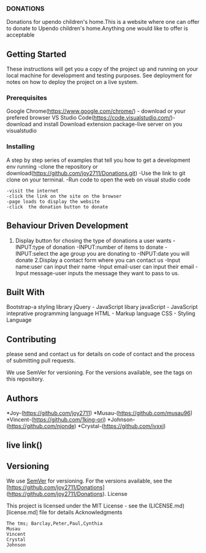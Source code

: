 ### DONATIONS
Donations for upendo children's home.This is a website where one can offer to donate to Upendo children's home.Anything one would like to offer is acceptable
## Getting Started

These instructions will get you a copy of the project up and running on your local machine for development and testing purposes. See deployment for notes on how to deploy the project on a live system.

### Prerequisites

Google Chrome(https://www.google.com/chrome/) - download or your prefered browser
VS Studio Code(https://code.visualstudio.com/)-download and install
Download extension package-live server on you visualstudio


### Installing

A step by step series of examples that tell you how to get a development env running
-clone the repository or download(https://github.com/joy2711/Donations.git)
-Use the link to git clone on your terminal.
-Run code to open the web on visual studio code 
```
-visit the internet
-click the link on the site on the browser
-page loads to display the website
-click  the donation button to donate
```
## Behaviour Driven Development
1. Display button for chosing the type of donations a user wants
 -INPUT:type of donation
 -INPUT:number of items to donate
 -INPUT:select the age group you are donating to
 -INPUT:date you will donate
2.Display a contact form where you  can contact us
 -Input name:user can input their name
 -Input email-user can input their email 
 -Input message-user inputs the message they want to pass to us.
## Built With

    
Bootstrap-a styling library
jQuery - JavaScript libary
javaScript - JavaScript inteprative programming language
HTML - Markup language
CSS - Styling Language

## Contributing

please send and contact us for details on code of contact and the process of submitting pull requests. 

We use SemVer for versioning. For the versions available, see the tags on this repository.
## Authors

*Joy-(https://github.com/joy2711)
*Musau-(https://github.com/musau96)
*Vincent-(https://github.com/1king-ori)
*Johnson-(https://github.com/njonde)
*Crystal-(https://github.com/ivxxi)
## live link()

## Versioning

We use [SemVer](http://semver.org/) for versioning. For the versions available, see the [https://github.com/joy2711/Donations] (https://github.com/joy2711/Donations). 
License

This project is licensed under the MIT License - see the (LICENSE.md)[license.md] file for details
Acknowledgments

    The tms; Barclay,Peter,Paul,Cynthia
    Musau
    Vincent
    Crystal
    Johnson
